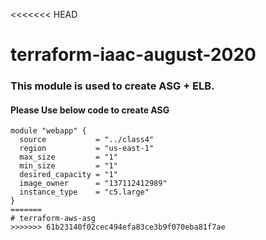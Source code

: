 <<<<<<< HEAD
# terraform-iaac-august-2020
###  This module is used to create ASG +  ELB. 
####  Please Use below code to create ASG

```
module "webapp" {
  source           = "../class4"
  region           = "us-east-1"
  max_size         = "1"
  min_size         = "1"
  desired_capacity = "1"
  image_owner      = "137112412989"
  instance_type    = "c5.large"
}
=======
# terraform-aws-asg
>>>>>>> 61b23140f02cec494efa83ce3b9f070eba81f7ae
